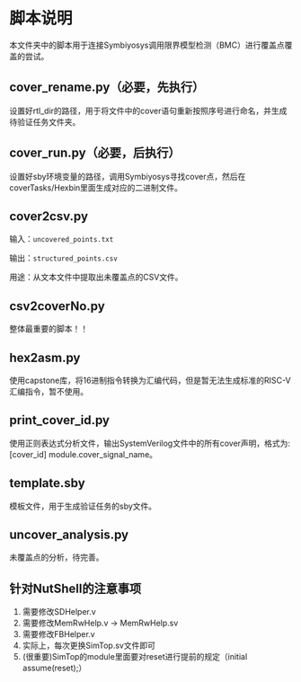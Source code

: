 # 脚本说明

本文件夹中的脚本用于连接Symbiyosys调用限界模型检测（BMC）进行覆盖点覆盖的尝试。

## cover_rename.py（必要，先执行）

设置好rtl_dir的路径，用于将文件中的cover语句重新按照序号进行命名，并生成待验证任务文件夹。

## cover_run.py（必要，后执行）

设置好sby环境变量的路径，调用Symbiyosys寻找cover点，然后在coverTasks/Hexbin里面生成对应的二进制文件。

## cover2csv.py

输入：`uncovered_points.txt`

输出：`structured_points.csv`

用途：从文本文件中提取出未覆盖点的CSV文件。
## csv2coverNo.py

整体最重要的脚本！！

## hex2asm.py

使用capstone库，将16进制指令转换为汇编代码，但是暂无法生成标准的RISC-V汇编指令，暂不使用。

## print_cover_id.py

使用正则表达式分析文件，输出SystemVerilog文件中的所有cover声明，格式为:[cover_id] module.cover_signal_name。

## template.sby

模板文件，用于生成验证任务的sby文件。

## uncover_analysis.py

未覆盖点的分析，待完善。


## 针对NutShell的注意事项
1. 需要修改SDHelper.v
2. 需要修改MemRwHelp.v -> MemRwHelp.sv
3. 需要修改FBHelper.v
4. 实际上，每次更换SimTop.sv文件即可
4. (很重要)SimTop的module里面要对reset进行提前的规定（initial assume(reset);）